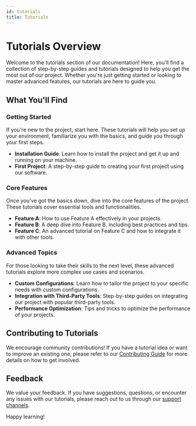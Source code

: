 ```yaml
---
id: tutorials
title: Tutorials
---
```


# Tutorials Overview

Welcome to the tutorials section of our documentation! Here, you'll find a collection of step-by-step guides and tutorials designed to help you get the most out of our project. Whether you're just getting started or looking to master advanced features, our tutorials are here to guide you.

## What You'll Find

### Getting Started
If you're new to the project, start here. These tutorials will help you set up your environment, familiarize you with the basics, and guide you through your first steps.

- **Installation Guide**: Learn how to install the project and get it up and running on your machine.
- **First Project**: A step-by-step guide to creating your first project using our software.

### Core Features
Once you've got the basics down, dive into the core features of the project. These tutorials cover essential tools and functionalities.

- **Feature A**: How to use Feature A effectively in your projects.
- **Feature B**: A deep dive into Feature B, including best practices and tips.
- **Feature C**: An advanced tutorial on Feature C and how to integrate it with other tools.

### Advanced Topics
For those looking to take their skills to the next level, these advanced tutorials explore more complex use cases and scenarios.

- **Custom Configurations**: Learn how to tailor the project to your specific needs with custom configurations.
- **Integration with Third-Party Tools**: Step-by-step guides on integrating our project with popular third-party tools.
- **Performance Optimization**: Tips and tricks to optimize the performance of your projects.

## Contributing to Tutorials
We encourage community contributions! If you have a tutorial idea or want to improve an existing one, please refer to our [Contributing Guide](/docs/contributing) for more details on how to get involved.

## Feedback
We value your feedback. If you have suggestions, questions, or encounter any issues with our tutorials, please reach out to us through our [support channels](/about).

Happy learning!
